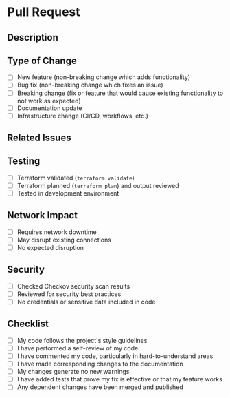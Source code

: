 # Pull Request

## Description
<!-- Provide a brief summary of the changes in this PR -->

## Type of Change
<!-- Mark with an `x` the types of changes introduced in this PR -->
- [ ] New feature (non-breaking change which adds functionality)
- [ ] Bug fix (non-breaking change which fixes an issue)
- [ ] Breaking change (fix or feature that would cause existing functionality to not work as expected)
- [ ] Documentation update
- [ ] Infrastructure change (CI/CD, workflows, etc.)

## Related Issues
<!-- List any related issues using issue references (e.g., "Fixes #123", "Addresses #456") -->

## Testing
<!-- Describe the testing performed to verify your changes -->
- [ ] Terraform validated (`terraform validate`)
- [ ] Terraform planned (`terraform plan`) and output reviewed
- [ ] Tested in development environment

## Network Impact
<!-- Describe any potential network impact these changes might have -->
- [ ] Requires network downtime
- [ ] May disrupt existing connections
- [ ] No expected disruption

## Security
<!-- Mark completed security checks with an `x` -->
- [ ] Checked Checkov security scan results
- [ ] Reviewed for security best practices
- [ ] No credentials or sensitive data included in code

## Checklist
<!-- Mark completed items with an `x` -->
- [ ] My code follows the project's style guidelines
- [ ] I have performed a self-review of my code
- [ ] I have commented my code, particularly in hard-to-understand areas
- [ ] I have made corresponding changes to the documentation
- [ ] My changes generate no new warnings
- [ ] I have added tests that prove my fix is effective or that my feature works
- [ ] Any dependent changes have been merged and published